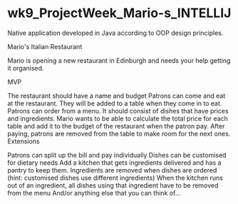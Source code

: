 # wk9_ProjectWeek_Mario-s_INTELLIJ
Native application developed in Java according to OOP design principles.

Mario's Italian Restaurant

Mario is opening a new restaurant in Edinburgh and needs your help getting it organised.

MVP

The restaurant should have a name and budget
Patrons can come and eat at the restaurant. They will be added to a table when they come in to eat.
Patrons can order from a menu. It should consist of dishes that have prices and ingredients.
Mario wants to be able to calculate the total price for each table and add it to the budget of the restaurant when the patron pay.
After paying, patrons are removed from the table to make room for the next ones.
Extensions

Patrons can split up the bill and pay individually
Dishes can be customised for dietary needs
Add a kitchen that gets ingredients delivered and has a pantry to keep them.
Ingredients are removed when dishes are ordered (hint: customised dishes use different ingredients)
When the kitchen runs out of an ingredient, all dishes using that ingredient have to be removed from the menu
And/or anything else that you can think of...
